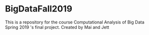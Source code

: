# BigDataFall2019
This is a repository for the course Computational Analysis of Big Data Spring 2019 's final project.
Created by Mai and Jett
